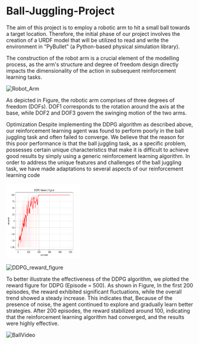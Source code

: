 # Ball-Juggling-Project

The aim of this project is to employ a robotic arm to hit a small ball towards a target location. Therefore, the initial phase of our project involves the creation of a URDF model that will be utilized to read and write the environment in “PyBullet” (a Python-based physical simulation library).

The construction of the robot arm is a crucial element of the modelling process, as the arm's structure and degree of freedom design directly impacts the dimensionality of the action in subsequent reinforcement learning tasks.

![Robot_Arm](https://github.com/920710619/Ball-Juggling-Project/assets/67464174/c3a21a9a-9f4d-4d95-b6db-a247e21041af)

As depicted in Figure, the robotic arm comprises of three degrees of freedom (DOFs). DOF1 corresponds to the rotation around the axis at the base, while DOF2 and DOF3 govern the swinging motion of the two arms.










Optimization
Despite implementing the DDPG algorithm as described above, our reinforcement learning 
agent was found to perform poorly in the ball juggling task and often failed to converge.
We believe that the reason for this poor performance is that the ball juggling task, as a 
specific problem, possesses certain unique characteristics that make it is difficult to achieve 
good results by simply using a generic reinforcement learning algorithm.
In order to address the unique features and challenges of the ball juggling task, we have 
made adaptations to several aspects of our reinforcement learning code


  
<img src="Resurt-Presentation\DDPG_reward_figure.png" width="200" height="200">

![DDPG_reward_figure](https://github.com/920710619/Ball-Juggling-Project/assets/67464174/bcc1c29d-189b-4bf0-a816-33661c4841b6)

To better illustrate the effectiveness of the DDPG algorithm, we plotted the reward figure for DDPG (Episode = 500). As shown in Figure, In the first 200 episodes, the reward exhibited significant fluctuations, while the overall trend showed a steady increase. This indicates that, Because of the presence of noise, the agent continued to explore and gradually learn better strategies. After 200 episodes, the reward stabilized around 100, indicating that the reinforcement learning algorithm had converged, and the results were highly effective.






![BallVideo](https://github.com/920710619/Ball-Juggling-Project/assets/67464174/e80fbad5-3355-48ec-bdb3-a8144d4ee0f2)

